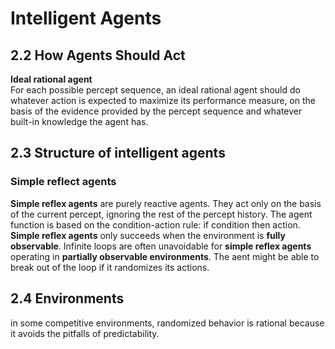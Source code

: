 # Intelligent Agents

## 2.2 How Agents Should Act

**Ideal rational agent**\
For each possible percept sequence, an ideal rational agent should do whatever action is expected to maximize its performance measure, on the basis of the evidence provided by the percept sequence and whatever built-in knowledge the agent has.

## 2.3 Structure of intelligent agents

### Simple reflect agents
**Simple reflex agents** are purely reactive agents. They act only on the basis of the current percept, ignoring the rest of the percept history. The agent function is based on the condition-action rule: if condition then action. **Simple reflex agents** only succeeds when the environment is **fully observable**. Infinite loops are often unavoidable for **simple reflex agents** operating in **partially observable environments**. The aent might be able to break out of the loop if it randomizes its actions.

## 2.4 Environments

in some competitive environments, randomized behavior is rational because
it avoids the pitfalls of predictability.